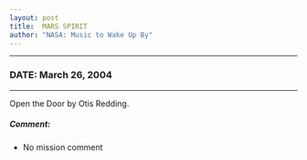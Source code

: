 ```yaml
---
layout: post
title:  MARS SPIRIT
author: "NASA: Music to Wake Up By"
---
```


----
### DATE: March 26, 2004
----
Open the Door by Otis Redding.

##### Comment:
* No mission comment
